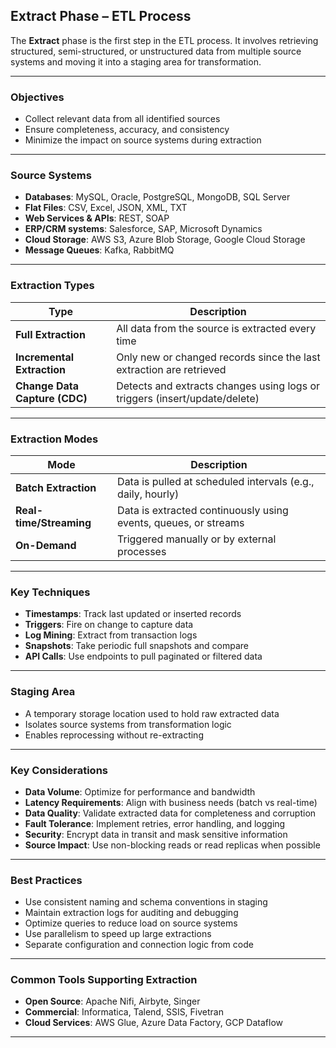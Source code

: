 ## **Extract Phase – ETL Process**

The **Extract** phase is the first step in the ETL process. It involves retrieving structured, semi-structured, or unstructured data from multiple source systems and moving it into a staging area for transformation.

---

### **Objectives**

* Collect relevant data from all identified sources
* Ensure completeness, accuracy, and consistency
* Minimize the impact on source systems during extraction

---

### **Source Systems**

* **Databases**: MySQL, Oracle, PostgreSQL, MongoDB, SQL Server
* **Flat Files**: CSV, Excel, JSON, XML, TXT
* **Web Services & APIs**: REST, SOAP
* **ERP/CRM systems**: Salesforce, SAP, Microsoft Dynamics
* **Cloud Storage**: AWS S3, Azure Blob Storage, Google Cloud Storage
* **Message Queues**: Kafka, RabbitMQ

---

### **Extraction Types**

| Type                          | Description                                                                |
| ----------------------------- | -------------------------------------------------------------------------- |
| **Full Extraction**           | All data from the source is extracted every time                           |
| **Incremental Extraction**    | Only new or changed records since the last extraction are retrieved        |
| **Change Data Capture (CDC)** | Detects and extracts changes using logs or triggers (insert/update/delete) |

---

### **Extraction Modes**

| Mode                    | Description                                                     |
| ----------------------- | --------------------------------------------------------------- |
| **Batch Extraction**    | Data is pulled at scheduled intervals (e.g., daily, hourly)     |
| **Real-time/Streaming** | Data is extracted continuously using events, queues, or streams |
| **On-Demand**           | Triggered manually or by external processes                     |

---

### **Key Techniques**

* **Timestamps**: Track last updated or inserted records
* **Triggers**: Fire on change to capture data
* **Log Mining**: Extract from transaction logs
* **Snapshots**: Take periodic full snapshots and compare
* **API Calls**: Use endpoints to pull paginated or filtered data

---

### **Staging Area**

* A temporary storage location used to hold raw extracted data
* Isolates source systems from transformation logic
* Enables reprocessing without re-extracting

---

### **Key Considerations**

* **Data Volume**: Optimize for performance and bandwidth
* **Latency Requirements**: Align with business needs (batch vs real-time)
* **Data Quality**: Validate extracted data for completeness and corruption
* **Fault Tolerance**: Implement retries, error handling, and logging
* **Security**: Encrypt data in transit and mask sensitive information
* **Source Impact**: Use non-blocking reads or read replicas when possible

---

### **Best Practices**

* Use consistent naming and schema conventions in staging
* Maintain extraction logs for auditing and debugging
* Optimize queries to reduce load on source systems
* Use parallelism to speed up large extractions
* Separate configuration and connection logic from code

---

### **Common Tools Supporting Extraction**

* **Open Source**: Apache Nifi, Airbyte, Singer
* **Commercial**: Informatica, Talend, SSIS, Fivetran
* **Cloud Services**: AWS Glue, Azure Data Factory, GCP Dataflow

---
